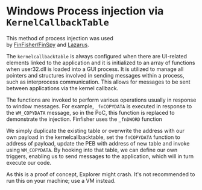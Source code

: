 # Windows Process injection via `KernelCallbackTable`

This method of process injection was used by [FinFisher/FinSpy](https://www.microsoft.com/security/blog/2018/03/01/finfisher-exposed-a-researchers-tale-of-defeating-traps-tricks-and-complex-virtual-machines/) and [Lazarus](https://blog.malwarebytes.com/threat-intelligence/2022/01/north-koreas-lazarus-apt-leverages-windows-update-client-github-in-latest-campaign/).

The `kernelcallbacktable` is always configured when there are UI-related elements linked to the application and it is initialized to an array of functions when user32.dll is loaded into a GUI process. It is utilized to manage all pointers and structures involved in sending messages within a process, such as interprocess communication. This allows for messages to be sent between applications via the kernel callback.

The functions are invoked to perform various operations usually in response to window messages. For example, `_fnCOPYDATA` is executed in response to the `WM_COPYDATA` message, so in the PoC, this function is replaced to demonstrate the injection. Finfisher uses the `_fnDWORD` function

We simply duplicate the existing table or overwrite the address with our own payload in the kernelcallbacktable, set the `fnCOPYDATA` function to address of payload, update the PEB with address of new table and invoke using `WM_COPYDATA`. By hooking into that table, we can define our own triggers, enabling us to send messages to the application, which will in turn execute our code.


As this is a proof of concept, Explorer might crash. It's not recommended to run this on your machine; use a VM instead.